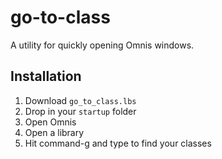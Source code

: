 # go-to-class
A utility for quickly opening Omnis windows.
## Installation
1. Download `go_to_class.lbs`
2. Drop in your `startup` folder
3. Open Omnis
4. Open a library
5. Hit command-g and type to find your classes